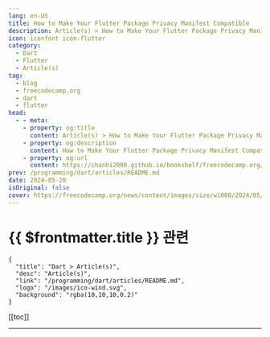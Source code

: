 ```yaml
---
lang: en-US
title: How to Make Your Flutter Package Privacy Manifest Compatible
description: Article(s) > How to Make Your Flutter Package Privacy Manifest Compatible
icon: iconfont icon-flutter
category: 
  - Dart
  - Flutter
  - Article(s)
tag: 
  - blog
  - freecodecamp.org
  - dart
  - flutter
head:
  - - meta:
    - property: og:title
      content: Article(s) > How to Make Your Flutter Package Privacy Manifest Compatible
    - property: og:description
      content: How to Make Your Flutter Package Privacy Manifest Compatible
    - property: og:url
      content: https://chanhi2000.github.io/bookshelf/freecodecamp.org/how-to-make-your-flutter-package-privacy-manifest-compatible.html
prev: /programming/dart/articles/README.md
date: 2024-05-20
isOriginal: false
cover: https://freecodecamp.org/news/content/images/size/w1000/2024/05/tierra-mallorca-rgJ1J8SDEAY-unsplash.jpg
---
```


# {{ $frontmatter.title }} 관련

```component VPCard
{
  "title": "Dart > Article(s)",
  "desc": "Article(s)",
  "link": "/programming/dart/articles/README.md",
  "logo": "/images/ico-wind.svg",
  "background": "rgba(10,10,10,0.2)"
}
```

[[toc]]

---

<SiteInfo
  name="How to Make Your Flutter Package Privacy Manifest Compatible"
  desc="Beginning May 1st, Apple will enforce all new applications or updated versions of applications that will be uploaded to the Apple Store, to include a Privacy Manifest file.  If you are unfamiliar with what a Privacy Manifest is, I suggest reading my  other article [/news/what-the-ios-privacy-manifest-means-for-developers/]. There has been..."
  url="https://freecodecamp.org/news/how-to-make-your-flutter-package-privacy-manifest-compatible/"
  logo="https://cdn.freecodecamp.org/universal/favicons/favicon.ico"
  preview="https://freecodecamp.org/news/content/images/size/w1000/2024/05/tierra-mallorca-rgJ1J8SDEAY-unsplash.jpg"/>

<!-- TODO: 작성 -->

